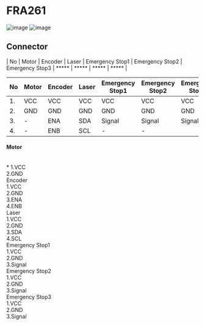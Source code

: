 # FRA261
![image](https://media.discordapp.net/attachments/974688181205233695/1099328284547883079/image.png?width=1020&height=701)
![image](https://media.discordapp.net/attachments/974688181205233695/1099328576920236183/image.png?width=697&height=701)

## Connector

| No | Motor | Encoder | Laser | Emergency Stop1 | Emergency Stop2 | Emergency Stop3 |
***** | ***** | ***** | ***** |


No  | Motor  |  Encoder | Laser | Emergency Stop1 | Emergency Stop2 | Emergency Stop3
----- | ----- | ----- | ----- | ----- | ----- | ----- 
1. | VCC | VCC | VCC | VCC | VCC | VCC
2. | GND | GND | GND | GND | GND | GND
3. | - | ENA | SDA | Signal | Signal | Signal
4. | - | ENB | SCL | - | - | 


<h4>Motor</h4><br>
* 1.VCC<br>
  2.GND<br>
Encoder<br>
  1.VCC<br>
  2.GND<br>
  3.ENA<br>
  4.ENB<br>
Laser<br>
  1.VCC<br>
  2.GND<br>
  3.SDA<br>
  4.SCL<br>
Emergency Stop1<br>
  1.VCC<br>
  2.GND<br>
  3.Signal<br>
Emergency Stop2<br>
  1.VCC<br>
  2.GND<br>
  3.Signal<br>
Emergency Stop3<br>
  1.VCC<br>
  2.GND<br>
  3.Signal

